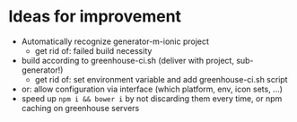 # Ideas for improvement
- Automatically recognize generator-m-ionic project
  - get rid of: failed build necessity
- build according to greenhouse-ci.sh (deliver with project, sub-generator!)
  - get rid of: set environment variable and add greenhouse-ci.sh script
- or: allow configuration via interface (which platform, env, icon sets, ...)
- speed up `npm i && bower i` by not discarding them every time, or npm caching on greenhouse servers
